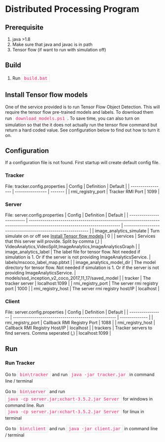 <style>
  code{
    color: #f92672 !important;
    border: 1px solid hsla(0, 0%, 89%, 1);
    background-color: hsla(0, 0%, 98%, 1);
    font-size: .875rem;
    border-radius: 2px;
    display: inline-block;
    padding: 3px 7px;
  }
</style>

# Distributed Processing Program

## Prerequisite

1. java >1.8
2. Make sure that java and javac is in path
3. Tensor flow (if want to run with simulation off)

## Build

1. Run `build.bat`

## Install Tensor flow models

One of the service provided is to run Tensor Flow Object Detection. This will require the tensor flow pre-trained models and labels. To download them run `download_models.ps1`. To save time, you can also turn on simulation so that the it does not actually run the tensor flow command but return a hard coded value. See configuration below to find out how to turn it on.

## Configuration

If a configuration file is not found. First startup will create default config file.

### Tracker

File: tracker.config.properties
| Config            | Definition       | Default |
| ----------------- | ---------------- | ------- |
| rmi_registry_port | Tracker RMI Port | 1099    |

### Server

File: server.config.properties
| Config                    | Definition                                                                                                                   | Default                                                      |
| ------------------------- | ---------------------------------------------------------------------------------------------------------------------------- | ------------------------------------------------------------ |
| image_analytics_simulate  | Turn simulate on or off see [Install Tensor flow models](#install-Tensor-flow-models)                                        | 0                                                            |
| services                  | Services that this server will provide. Split by comma (,)                                                                   | VideoAnalytics,VideoSplit,ImageAnalytics,ImageAnalyticsGraph |
| image_analytics_label     | The label file for tensor flow. Not needed if simulation is 1. Or if the server is not providing ImageAnalyticsService.      | labels/mscoco_label_map.pbtxt                                |
| image_analytics_model_dir | The model directory for tensor flow. Not needed if simulation is 1. Or if the server is not providing ImageAnalyticsService. | models/ssd_inception_v2_coco_2017_11_17/saved_model          |
| tracker                   | The tracker server                                                                                                           | localhost\:1099                                              |
| rmi_registry_port         | The server rmi registry port                                                                                                 | 1000                                                         |
| rmi_registry_host         | The server rmi registry host/IP                                                                                              | localhost                                                    |

### Client

File: server.config.properties
| Config            | Definition                                           | Default        |
| ----------------- | ---------------------------------------------------- | -------------- |
| rmi_registry_port | Callback RMI Registry Port                           | 1088           |
| rmi_registry_host | Callback RMI Registry Host/IP                        | localhost      |
| trackers          | Tracker servers to find servers. Comma seperated (,) | localhost:1099 |

## Run

### Run Tracker

Go to `bin\tracker` and run `java -jar tracker.jar` in command line / terminal

Go to `bin\server` and run `java -cp server.jar;xchart-3.5.2.jar Server` for windows in command line. Run `java -cp server.jar:xchart-3.5.2.jar Server` for linux in terminal

Go to `bin\client` and run `java -jar client.jar` in command line / terminal
